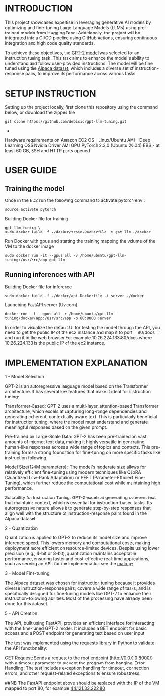 # INTRODUCTION 

This project showcases expertise in leveraging generative AI models by optimizing and fine-tuning Large Language Models (LLMs) using pre-trained models from Hugging Face. Additionally, the project will be integrated into a CI/CD pipeline using GitHub Actions, ensuring continuous integration and high code quality standards.

To achieve these objectives, the [GPT-2 model](https://huggingface.co/openai-community/gpt2) was selected for an instruction tuning task. This task aims to enhance the model's ability to understand and follow user-provided instructions. The model will be fine tuned using the [Alpaca dataset](https://huggingface.co/datasets/tatsu-lab/alpaca), which includes a diverse set of instruction-response pairs, to improve its performance across various tasks.

# SETUP INSTRUCTION

Setting up the project locally, first clone this repository using the command below, or download the zipped file
```
git clone https://github.com/debisic/gpt-llm-tuning.git
```
- 
Hardware requirements on Amazon EC2
OS - Linux/Ubuntu
AMI - Deep Learning OSS Nvidia Driver AMI GPU PyTorch 2.3.0 (Ubuntu 20.04) 
EBS - at least 60 GB, 
SSH and HTTP ports opened

# USER GUIDE

## Training the model
Once in the EC2 run the following command to activate pytorch env :
```
source activate pytorch 
```

Building Docker file for training
```
gpt-llm-tuning \
sudo docker build -f ./docker/train.Dockerfile -t gpt-llm ./docker
```

Run Docker with gpus and starting the training mapping the volume of the VM to the docker image
```
sudo docker run -it --gpus all -v /home/ubuntu/gpt-llm-tuning:/usr/src/app gpt-llm
```
## Running inferences with API

Building Docker file for inference
```
sudo docker build -f ./docker/api.Dockerfile -t server ./docker
```

Launching FastAPI server (Uvicorn)
```
docker run -it --gpus all -v /home/ubuntu/gpt-llm-tuning/docker/app:/usr/src/app -p 80:8000 server
```
In order to visualize the default UI for testing the model through the API, you need to get the public IP of the ec2 instance and map it to port ```80/docs```` and run it in the web browser
For example 10.26.224.133:80/docs where 10.26.224.133 is the public IP of the ec2 instance.



# IMPLEMENTATION EXPLANATION
1 - Model Selection

GPT-2 is an autoregressive language model based on the Transformer architecture. It has several key features that make it ideal for instruction tuning:

Transformer-Based: GPT-2 uses a multi-layer, attention-based Transformer architecture, which excels at capturing long-range dependencies and generating coherent, contextually aware text. This is particularly beneficial for instruction tuning, where the model must understand and generate meaningful responses based on the given prompt.

Pre-trained on Large-Scale Data: GPT-2 has been pre-trained on vast amounts of internet text data, making it highly versatile in generating human-like responses across a wide range of topics and contexts. This pre-training forms a strong foundation for fine-tuning on more specific tasks like instruction following.

Model Size(124M parameters) : The model's moderate size allows for relatively efficient fine-tuning using modern techniques like QLoRA (Quantized Low-Rank Adaptation) or PEFT (Parameter-Efficient Fine-Tuning), which further reduce the computational cost while maintaining high performance.

Suitability for Instruction Tuning: GPT-2 excels at generating coherent text that maintains context, which is essential for instruction-based tasks. Its autoregressive nature allows it to generate step-by-step responses that align well with the structure of instruction-response pairs found in the Alpaca dataset.

2 - Quantization

Quantization is applied to GPT-2 to reduce its model size and improve inference speed. This lowers memory and computational costs, making deployment more efficient on resource-limited devices. Despite using lower precision (e.g., 4-bit or 8-bit), quantization maintains acceptable performance, ensuring faster and cost-effective real-time applications, such as serving an API. for the implementation see the [main.py ](https://github.com/debisic/gpt-llm-tuning.git/main/main.pyi)

3 - Model Fine-tuning

The Alpaca dataset was chosen for instruction tuning because it provides diverse instruction-response pairs, covers a wide range of tasks, and is specifically designed for fine-tuning models like GPT-2 to enhance their instruction-following abilities. Most of the processing have already been done for this dataset.

5 - API Creation 

The API, built using FastAPI, provides an efficient interface for interacting with the fine-tuned GPT-2 model. It includes a GET endpoint for basic access and a POST endpoint for generating text based on user input

The test was implemented using the requests library in Python to validate the API functionality:

GET Request: Sends a request to the root endpoint (http://0.0.0.0:8000/)  with a timeout parameter to prevent the program from hanging.
Error Handling: The test includes exception handling for timeout, connection errors, and other request-related exceptions to ensure robustness.

##NB
The FastAPI endpoint above should be replaced with the IP of the VM mapped to port 80, for example [44.121.33.222:80](./images/FastAPI-UI-1.png)

